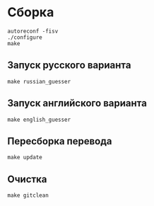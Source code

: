 # Сборка  
```
autoreconf -fisv
./configure
make
```
## Запуск русского варианта
```
make russian_guesser
```
## Запуск английского варианта
```
make english_guesser
```
## Пересборка перевода
```
make update
```
## Очистка
```
make gitclean
```
